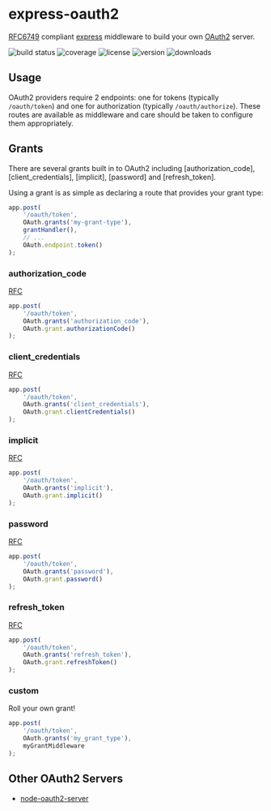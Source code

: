 # express-oauth2

[RFC6749] compliant [express] middleware to build your own [OAuth2] server.

![build status](http://img.shields.io/travis/izaakschroeder/express-oauth2.svg?branch=master&style=flat)
![coverage](http://img.shields.io/coveralls/izaakschroeder/express-oauth2.svg?branch=master&style=flat)
![license](http://img.shields.io/npm/l/express-oauth2.svg?style=flat)
![version](http://img.shields.io/npm/v/express-oauth2.svg?style=flat)
![downloads](http://img.shields.io/npm/dm/express-oauth2.svg?style=flat)

## Usage

OAuth2 providers require 2 endpoints: one for tokens (typically `/oauth/token`) and one for authorization (typically `/oauth/authorize`). These routes are available as middleware and care should be taken to configure them appropriately.

## Grants

There are several grants built in to OAuth2 including [authorization_code], [client_credentials], [implicit], [password] and [refresh_token].

Using a grant is as simple as declaring a route that provides your grant type:

```javascript
app.post(
	'/oauth/token',
	OAuth.grants('my-grant-type'),
	grantHandler(),
	// ...
	OAuth.endpoint.token()
);
```

### authorization_code

[RFC](https://tools.ietf.org/html/rfc6749#section-4.1)

```javascript
app.post(
	'/oauth/token',
	OAuth.grants('authorization_code'),
	OAuth.grant.authorizationCode()
);
```

### client_credentials

[RFC](https://tools.ietf.org/html/rfc6749#section-4.4)

```javascript
app.post(
	'/oauth/token',
	OAuth.grants('client_credentials'),
	OAuth.grant.clientCredentials()
);
```

### implicit

[RFC](https://tools.ietf.org/html/rfc6749#section-4.2)

```javascript
app.post(
	'/oauth/token',
	OAuth.grants('implicit'),
	OAuth.grant.implicit()
);
```

### password

[RFC](https://tools.ietf.org/html/rfc6749#section-4.3)

```javascript
app.post(
	'/oauth/token',
	OAuth.grants('password'),
	OAuth.grant.password()
);
```

### refresh_token

[RFC](https://tools.ietf.org/html/rfc6749#section-6)

```javascript
app.post(
	'/oauth/token',
	OAuth.grants('refresh_token'),
	OAuth.grant.refreshToken()
);
```

### custom

Roll your own grant!

```javascript
app.post(
	'/oauth/token',
	OAuth.grants('my_grant_type'),
	myGrantMiddleware
);
```

## Other OAuth2 Servers

 * [node-oauth2-server]

[express]: http://expressjs.com/
[OAuth2]: http://oauth.net/2/
[RFC6749]: https://tools.ietf.org/html/rfc6749
[node-oauth2-server]: https://github.com/thomseddon/node-oauth2-server
